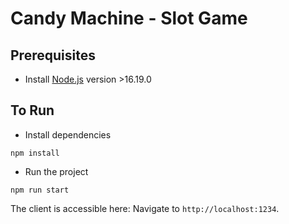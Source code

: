 # Candy Machine - Slot Game

## Prerequisites

-   Install [Node.js](https://nodejs.org/) version >16.19.0

## To Run

-   Install dependencies

```
npm install
```

-   Run the project

```
npm run start
```

The client is accessible here: Navigate to `http://localhost:1234`.
